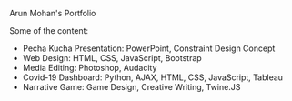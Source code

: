 Arun Mohan's Portfolio

Some of the content:
- Pecha Kucha Presentation: PowerPoint, Constraint Design Concept
- Web Design: HTML, CSS, JavaScript, Bootstrap
- Media Editing: Photoshop, Audacity
- Covid-19 Dashboard: Python, AJAX, HTML, CSS, JavaScript, Tableau
- Narrative Game: Game Design, Creative Writing, Twine.JS
